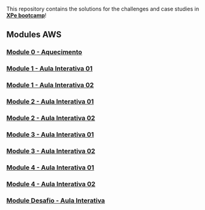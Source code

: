 This repository contains the solutions for the challenges and case studies in **[XPe bootcamp](https://www.xpeducacao.com.br/pos-graduacao/pos-cloud-computing)**!

## Modules AWS

### [Module 0 - Aquecimento](https://drive.google.com/file/d/1CXjerxwQt6qwZY0gLdB5gtepPAlhgrF1/view?usp=sharing)

### [Module 1 - Aula Interativa 01](https://drive.google.com/file/d/1BIcKV8yQ86dwSjMKwmrg356RvjUxJPX2/view?usp=sharing)

### [Module 1 - Aula Interativa 02](https://drive.google.com/file/d/1QsMmk7nFhgDL3TpMe_i-ZfQgDtVbIsYw/view?usp=sharing)

### [Module 2 - Aula Interativa 01](https://drive.google.com/file/d/1_sY-Fq6mahXIxFilfyYsFtchEciJWFHz/view?usp=drive_link)

### [Module 2 - Aula Interativa 02](https://drive.google.com/file/d/184U2TTQYJ1bZGIe6znZdv78HTT97YmUx/view?usp=drive_link)

### [Module 3 - Aula Interativa 01](https://drive.google.com/file/d/1fkEKyM0p38jV3e6yqeM4buGRHtsPaYx0/view?usp=drive_link)

### [Module 3 - Aula Interativa 02](https://drive.google.com/file/d/1sNXBb_4ivULTLatDchF_hi-Kq2vNywHx/view?usp=drive_link)

### [Module 4 - Aula Interativa 01](https://drive.google.com/file/d/1NB5eB2e9XGpDdAEwmQwThwzAeyMRjZP0/view?usp=drive_link)

### [Module 4 - Aula Interativa 02](https://drive.google.com/file/d/1qvZ62wks0BePWDS191uh35vde9jcsBal/view?usp=drive_link)

### [Module Desafio - Aula Interativa](https://drive.google.com/file/d/1P5eF8Zv7EfE6A1bAsnDgVYmvomDxHd3n/view?usp=drive_link)
